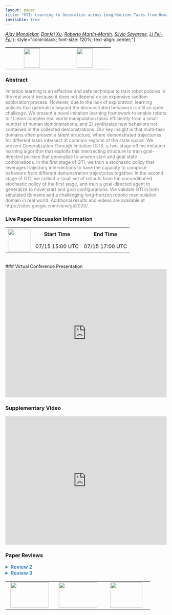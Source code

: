 ```yaml
---
layout: paper
title: "GTI: Learning to Generalize across Long-Horizon Tasks from Human Demonstrations"
invisible: true
---
```

*[Ajay Mandlekar](http://web.stanford.edu/~amandlek/),  [Danfei Xu](https://cs.stanford.edu/~danfei/),  [Roberto Martín-Martín](https://robertomartinmartin.com/),  [Silvio Savarese](https://cvgl.stanford.edu/silvio/),  [Li Fei-Fei](https://profiles.stanford.edu/fei-fei-li)*
{: style="color:black; font-size: 120%; text-align: center;"}

<table width="30%"> <tr>
<td style="width: 20%; text-align: center;"><a href="http://www.roboticsproceedings.org/rss16/p061.pdf"><img src="{{ site.baseurl }}/images/paper_link.png"
width = "50"  height = "60"/> </a> </td>

<td style="width: 20%; text-align: center;"><a href="https://sites.google.com/view/gti2020/"><img src="{{ site.baseurl }}/images/website_link.png"
width = "50"  height = "60"/> </a> </td>

</tr></table>

### Abstract
<html><p style="color:gray; font-size: 100%; text-align: justified;">
Imitation learning is an effective and safe technique to train robot policies in the real world because it does not depend on an expensive random exploration process. However, due to the lack of exploration, learning policies that generalize beyond the demonstrated behaviors is still an open challenge. We present a novel imitation learning framework to enable robots to 1) learn complex real world manipulation tasks efficiently from a small number of human demonstrations, and 2) synthesize new behaviors not contained in the collected demonstrations. Our key insight is that multi-task domains  often present a latent structure, where demonstrated trajectories for different tasks intersect at common regions of the state space. We present Generalization Through Imitation (GTI), a two-stage offline imitation learning algorithm that exploits this intersecting structure to train goal-directed policies that generalize to unseen start and goal state combinations. In the first stage of GTI, we train a stochastic policy that leverages trajectory intersections to have the capacity to compose behaviors from different demonstration trajectories together. In the second stage of GTI, we collect a small set of rollouts from the unconditioned stochastic policy of the first stage, and train a goal-directed agent to generalize to novel start and goal configurations. We validate GTI in both simulated domains and a challenging long-horizon robotic manipulation domain in real world. Additional results and videos are available at https://sites.google.com/view/gti2020/. 
</p></html>

### Live Paper Discussion Information
<html>
<table width="50%">
<tr> <th rowspan="2"><a href="https://pheedloop.com/rss2020/virtual/#session_hfTELn"><img src="{{ site.baseurl }}/images/pheedloop_link.png" width = "70"  height = "70"/> </a> </th> <th> Start Time </th> <th> End Time </th> </tr>
<tr> <td> 07/15 15:00 UTC </td><td> 07/15 17:00 UTC </td></tr>
</table> <br> </html>
### Virtual Conference Presentation
<iframe width="100%" height="400" src="https://www.youtube.com/embed/hlvRmLlYHZ0" frameborder="0" allow="accelerometer; autoplay; encrypted-media; gyroscope; picture-in-picture" allowfullscreen></iframe>

### Supplementary Video
<iframe width="100%" height="400" src="https://www.youtube.com/embed/v5DqtK7sUOI " frameborder="0" allow="accelerometer; autoplay; encrypted-media; gyroscope; picture-in-picture" allowfullscreen></iframe>

### Paper Reviews
<details><summary style="font-size:110%; color:#438BCA; cursor: pointer;"><b> Review 2</b></summary>
<p style="color:gray; font-size: 100%; text-align: justified; white-space: pre-line">
Originality:
The paper presents an original idea that addresses a problem that might not be well known to the wider community but it definitely exists in the field of imitation learning. The authors also do a good job of providing a comprehensive overview of the related work. 

Quality:
This is a well-written paper that presents good results and presents a single, well justified story. The authors don't try to overreach for additional contributions but rather clearly present the problem that they're interested in and show an approach that addresses this problem.

I think that there are two aspects that slightly diminish the quality of the paper:
- the lack of strong baselines. The authors compare to well-known techniques that are destined to fail. However, they could introduce an LMP-based baseline [29] that should be able to better deal with the multi-modality in the data, as well as other versions of their method, e.g. where there is just a single Gaussian prior.
- the figures (esp. Fig. 2) are often confusing and don't provide additional help with understanding the concepts in the paper. For example, what do the colors refer to in Fig. 2? Which parts of the networks are shared? If this a conditional VAE, why isn't the prior conditioned on the on the goal, etc. The same applies to the algorithm boxes which could be significantly shortened and made more accessible.

Clarity:
The paper is relatively clear and well written but as mentioned above, I think it could benefit a lot from better figures and algorithm boxes. There are also minor issues such as typos and duplicates in the Related Work section.

Significance:
I would grade the significance of this paper as medium. It addresses a problem but it doesn't fully show comparisons to competitive baselines. Here are a few suggestions on how to improve it:
- introduce comparisons to simpler versions of your method: single Gaussian prior, single network that directly produces actions (even with the GMM prior)
- introduce comparisons to LMP[28] and GCBC with a multi-modal output
- the authors potentially missed an important point that even a multi-modal BC-like method might not be able to deal with the presented problem because of the mode-covering behavior of forward KL.
- discuss the comparison to Q-learning-based methods that technically are supposed to be able to merge trajectories like the ones presented in the paper. Why GC-Batch RL method can't achieve the same result?
- Remove IRIS in Fig. 3 description. It's supposed to be GTI.
- the architecture of Stage 1 is very much unclear given the current Figure. I believe that the prior should be goal-conditioned. I would also suggest a comparison to a single stage process with a multi-modal prior.
- motivation of the paper is rather strong but the authors cite the work of 28 as an example of large amounts of annotated demonstrations, which is not true, since it relies on unlabelled play data.
</p> </details>

<details><summary style="font-size:110%; color:#438BCA; cursor: pointer;"><b> Review 3</b></summary>
<p style="color:gray; font-size: 100%; text-align: justified; white-space: pre-line">
The paper is generally well written and easy to follow. Below are some suggestions that will help improve the manuscript. 

1) Section 3: definition of trajectory intersection:
This definition isn't well integrated with the rest of the paper, and quite loosely defined. S_i^1 = S_j^2 will be hardly true in noisy stochastic systems especially in high-dimensional systems with continuous states. The paper later goes on to using image observations instead of states. Equivalence in observation doesn't necessarily imply equivalence in states. These details are currently overlooked, and the paper can benefit from paying close attention to it.

2) GTI doesn't explicitly model the temporal structure of the demonstrations. Some temporal details, however, need further clarification. Section 3: "H timestep" and "T length subsequence" are mentioned without much clarity. It's unclear how "H/T" is chosen, its assumptions and constraints with respect to the overall tasks horizon and trajectory intersection point.

3) The idea of leaving the trajectory intersection to amplify novel behaviors is quite interesting and is backed by real-world experiments in a few tasks. The current tasks are at its bare minimum consisting of 2 state-state, 2 goal-state, and 1 intersection point. The paper, however, lacks evidence on some critical questions. 
     a) As the complexity of tasks grows, there will be multiple intersection points. There is no clear evidence if appropriate intersection points can be identified and effectively leveraged in planning.
     b) The intersection point is currently explicitly provided in the form of a green bowl. There is only one intersection point between the task and the goal. The intersection point is temporally equidistant from the start and the goal. These assumptions are not necessarily always true in real tasks. 
There are multiple ways to understand these questions - a suggestion here could be to advance the experimental setup by one level -- 3 state-state, 3 goal-state, and 2 intersection point (one at an early stage of the task and one at the late stage of the task. This will be the minimal setup that can provide good insight into the method without significantly advancing the complexity of experimentation and engineering effort.

4) The paper can use some insights on the goal proposal model -- it can provide goals that are out of distribution for the low-level controller, or even provide a physically implausible goal. How does the method get around these challenges?

6) Figure 3 GTI is quite noisy reaching the goals. Some insights here will be helpful

5) typos
page1: independently -> independent
page1: "different phases" -> phase of a demonstration isn't defined
page 3: "arrive at intersecting states from different goal " -> arrive at intersecting states from different inital states 



</p> </details>

<table width="100%"><tr><td style="width: 30%; text-align: center;"><a href="{{ site.baseurl }}/program/papers/60"> <img src="{{ site.baseurl }}/images/previous_icon.png" width = "120"  height = "80"/> </a> </td>

<td style="width: 30%; text-align: center;"><a href="{{ site.baseurl }}/program/papers"> <img src="{{ site.baseurl }}/images/overview_icon.png" width = "120"  height = "80"/> </a> </td> 

<td style="width: 30%; text-align: center;"><a href="{{ site.baseurl }}/program/papers/62"> <img src="{{ site.baseurl }}/images/next_icon.png" width = "100"  height = "80"/> </a> </td> 

</tr></table>

